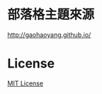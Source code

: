 # 部落格主題來源
http://gaohaoyang.github.io/

# License
[MIT License](https://github.com/Gaohaoyang/gaohaoyang.github.io/blob/master/LICENSE.md)
